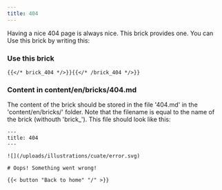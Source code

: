 ```yaml
---
title: 404
---
```


Having a nice 404 page is always nice. This brick provides one. You can Use this brick by writing this:

### Use this brick

```
{{</* brick_404 */>}}{{</* /brick_404 */>}}
```

<!--{{< brick_404 >}}{{< /brick_404 >}}-->

### Content in content/en/bricks/404.md

The content of the brick should be stored in the file '404.md' in the 'content/en/bricks/' folder. Note that the filename is equal to the name of the brick (withouth 'brick_'). This file should look like this:

```
---
title: 404
---

![](/uploads/illustrations/cuate/error.svg)

# Oops! Something went wrong!

{{< button "Back to home" "/" >}}
```